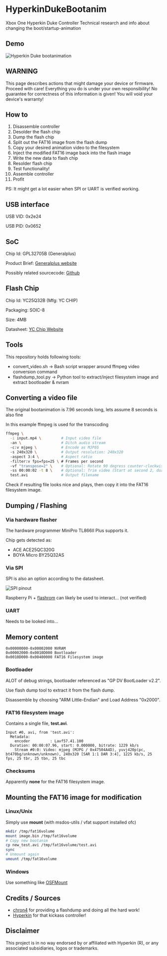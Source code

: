 # HyperkinDukeBootanim

Xbox One Hyperkin Duke Controller
Technical research and info about changing the boot/startup-animation

## Demo

![Hyperkin Duke bootanimation](https://raw.githubusercontent.com/tuxuser/HyperkinDukeBootanim/master/demo_gc.gif)

## WARNING

This page describes actions that might damage your device or firmware. Proceed with care!
Everything you do is under your own responsibility!
No guarantee for correctness of this information is given!
You will void your device's warranty!

## How to

1. Disassemble controller
2. Desolder the flash chip
3. Dump the flash chip
4. Split out the FAT16 image from the flash dump
5. Copy your desired animation video to the filesystem
6. Inject the modified FAT16 image back into the flash image
7. Write the new data to flash chip
8. Resolder flash chip
9. Test functionality!
10. Assemble controller
11. Profit

PS: It might get a lot easier when SPI or UART is verified working.

## USB interface

USB VID: 0x2e24

USB PID: 0x0652

## SoC

Chip Id: GPL32705B (Generalplus)

Product Brief: [Generalplus website](http://www.generalplus.com/pLVfLN1229SVpfSNnormal_download)

Possibly related sourcecode: [Github](https://github.com/ablueway/fullmac/tree/master/os/MicroC)

## Flash Chip

Chip Id: YC25Q32B (Mfg: YC CHIP)

Packaging: SOIC-8

Size: 4MB

Datasheet: [YC Chip Website](http://www.ycchip.cn/att/YC25Q32B.pdf)

## Tools

This repository holds following tools:

* convert_video.sh -> Bash script wrapper around ffmpeg video conversion command
* flashdump_tool.py -> Python tool to extract/inject filesystem image and extract bootloader & nvram

## Converting a video file

The original bootanimation is 7.96 seconds long, lets assume 8 seconds is also fine

In this example ffmpeg is used for the transcoding

```sh
ffmpeg \
  -i input.mp4 \         # Input video file
  -an \                  # Ditch audio stream
  -c:v mjpeg \           # Encode as MJPEG
  -s 240x320 \           # Output resolution: 240x320
  -aspect 3:4 \          # Aspect ratio
  -filter:v fps=fps=25 \ # Frames per second
  -vf "transpose=2" \    # Optional: Rotate 90 degress counter-clockwise
  -ss 00:00:02 -t 8 \    # Optional: Trim video (Start at second 2, duration of 8 seconds)
  test.avi               # Output filename
```

Check if resulting file looks nice and plays, then copy it into the FAT16 filesystem image.

## Dumping / Flashing

### Via hardware flasher

The hardware programmer MiniPro TL866II Plus supports it.

Chip gets detected as:

* ACE ACE25QC320G
* BOYA Micro BY25Q32AS

### Via SPI

SPI is also an option according to the datasheet.

![SPI pinout](https://raw.githubusercontent.com/tuxuser/HyperkinDukeBootanim/master/spi_flash_pinout.png)

Raspberry Pi + [flashrom](https://www.flashrom.org/RaspberryPi) can likely be used to interact... (not verified)

### UART

Needs to be looked into...

## Memory content

```
0x00000000-0x00002000 NVRAM
0x00002000-0x0010D000 Bootloader
0x0010D000-0x00400000 FAT16 Filesystem image
```

### Bootloader

ALOT of debug strings, bootloader referenced as "GP DV BootLoader v2.2".

Use flash dump tool to extract it from the flash dump.

Disassemble by choosing "ARM Little-Endian" and Load Address "0x2000".

### FAT16 filesystem image

Contains a single file, **test.avi**.

```
Input #0, avi, from 'test.avi':
  Metadata:
    encoder         : Lavf57.41.100
  Duration: 00:00:07.96, start: 0.000000, bitrate: 1229 kb/s
    Stream #0:0: Video: mjpeg (MJPG / 0x47504A4D), yuvj420p(pc, bt470bg/unknown/unknown), 240x320 [SAR 1:1 DAR 3:4], 1225 kb/s, 25 fps, 25 tbr, 25 tbn, 25 tbc
```

### Checksums

Apparently **none** for the FAT16 filesystem image.

## Mounting the FAT16 image for modification

### Linux/Unix

Simply use **mount** (with msdos-utils / vfat support installed ofc)

```sh
mkdir /tmp/fat16volume
mount image.bin /tmp/fat16volume
# Copy new bootanim
cp new_test.avi /tmp/fat16volume/test.avi
sync
# Unmount again
umount /tmp/fat16volume
```

### Windows

Use something like [OSFMount](https://www.osforensics.com/tools/mount-disk-images.html)

## Credits / Sources

- [chron4](https://twitter.com/Chron93540914) for providing a flashdump and doing all the hard work!
- [Hyperkin](https://www.hyperkin.com/hyperkin-duke-wired-controller-for-xbox-one-windows-10-pc-green-limited-edition-hyperkin-officially-licensed-by-xbox.html) for that kickass controller!

## Disclaimer

This project is in no way endorsed by or affiliated with Hyperkin (R), or any associated subsidiaries, logos or trademarks.
